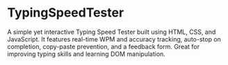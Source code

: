 # TypingSpeedTester
A simple yet interactive Typing Speed Tester built using HTML, CSS, and JavaScript. It features real-time WPM and accuracy tracking, auto-stop on completion, copy-paste prevention, and a feedback form. Great for improving typing skills and learning DOM manipulation.
